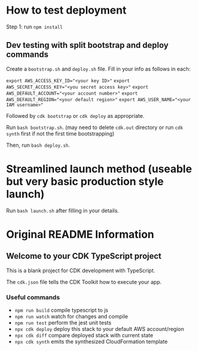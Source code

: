# How to test deployment

Step 1: run `npm install`

## Dev testing with split bootstrap and deploy commands

Create a `bootstrap.sh` and `deploy.sh` file. Fill in your info as follows in each:

`export AWS_ACCESS_KEY_ID="<your key ID>"`
`export AWS_SECRET_ACCESS_KEY="<you secret access key>"`
`export AWS_DEFAULT_ACCOUNT="<your account number>"`
`export AWS_DEFAULT_REGION="<your default region>"`
`export AWS_USER_NAME="<your IAM username>"`

Followed by `cdk bootstrap` or `cdk deploy` as appropriate.

Run `bash bootstrap.sh`. (may need to delete `cdk.out` directory or run `cdk synth` first if not the first time bootstrapping)

Then, run `bash deploy.sh`.

# Streamlined launch method (useable but very basic production style launch)

Run `bash launch.sh` after filling in your details.

# Original README Information

## Welcome to your CDK TypeScript project

This is a blank project for CDK development with TypeScript.

The `cdk.json` file tells the CDK Toolkit how to execute your app.

### Useful commands

* `npm run build`   compile typescript to js
* `npm run watch`   watch for changes and compile
* `npm run test`    perform the jest unit tests
* `npx cdk deploy`  deploy this stack to your default AWS account/region
* `npx cdk diff`    compare deployed stack with current state
* `npx cdk synth`   emits the synthesized CloudFormation template
